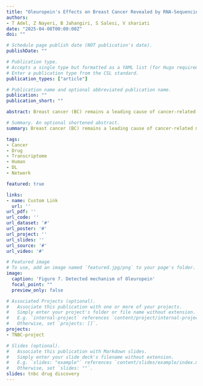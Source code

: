 ```yaml
---
title: "Oleuropein's Effects on Breast Cancer Revealed by RNA-Sequencing and Machine Learning"
authors:
- T Adel, Z Nayeri, B Jahangiri, S Salesi, V shariati
date: "2025-04-08T00:00:00Z"
doi: ""

# Schedule page publish date (NOT publication's date).
publishDate: ""

# Publication type.
# Accepts a single type but formatted as a YAML list (for Hugo requirements).
# Enter a publication type from the CSL standard.
publication_types: ["article"]

# Publication name and optional abbreviated publication name.
publication: ""
publication_short: ""

abstract: Breast cancer (BC) remains a leading cause of cancer-related morbidity and mortality worldwide, highlighting the Critical need for innovative treatment strategies. Phytochemicals, bioactive compounds derived from plants, have emerged as promising candidates in cancer therapy due to their diverse anti-cancer properties. Oleuropein, a polyphenol found in olive oil, has shown potential in modulating key signaling pathways, inducing apoptosis, and inhibiting metastasis in various cancer models. In this study, we investigated the effects of oleuropein on genome expression profile of MDA-MB-231 BC cell line by RNA-sequencing method. The cell line treated with 200 μL of oleuropein for 48 hours, total RNA extracted from both treated and untreated cells and RNA sequencing performed to assess global gene expression changes. Differential Gene Expression (DEG) analysis was conducted to evaluate pharmacological effects of Oleuropein treatment through pathway analysis and deep learning models. A comprehensive RNA-sequencing analysis revealed a total of 137 differentially expressed genes in MDA-MB-231cells treated with oleuropein. Of these, 115 genes were downregulated, while 21 genes were upregulated during the study. These findings suggest that oleuropein exerts a significant impact on breast cancer cells by modulating multiple molecular mechanisms. The downregulation of numerous genes involved in cell proliferation, survival, and invasion pathways indicates the potential for oleuropein to inhibit tumor growth and metastasis in BC.

# Summary. An optional shortened abstract.
summary: Breast cancer (BC) remains a leading cause of cancer-related morbidity and mortality worldwide, highlighting the Critical need for innovative treatment strategies. Phytochemicals, bioactive compounds derived from plants, have emerged as promising candidates in cancer therapy due to their diverse anti-cancer properties. Oleuropein, a polyphenol found in olive oil, has shown potential in modulating key signaling pathways, inducing apoptosis, and inhibiting metastasis in various cancer models. In this study, we investigated the effects of oleuropein on genome expression profile of MDA-MB-231 BC cell line by RNA-sequencing method. The cell line treated with 200 μL of oleuropein for 48 hours, total RNA extracted from both treated and untreated cells and RNA sequencing performed to assess global gene expression changes. Differential Gene Expression (DEG) analysis was conducted to evaluate pharmacological effects of Oleuropein treatment through pathway analysis and deep learning models. A comprehensive RNA-sequencing analysis revealed a total of 137 differentially expressed genes in MDA-MB-231cells treated with oleuropein. Of these, 115 genes were downregulated, while 21 genes were upregulated during the study. These findings suggest that oleuropein exerts a significant impact on breast cancer cells by modulating multiple molecular mechanisms. The downregulation of numerous genes involved in cell proliferation, survival, and invasion pathways indicates the potential for oleuropein to inhibit tumor growth and metastasis in BC.

tags:
- Cancer
- Drug
- Transcriptome
- Human
- DL
- Network

featured: true

links:
- name: Custom Link
  url: ''
url_pdf: ''
url_code: ''
url_dataset: '#'
url_poster: '#'
url_project: ''
url_slides: ''
url_source: '#'
url_video: '#'

# Featured image
# To use, add an image named `featured.jpg/png` to your page's folder. 
image:
  caption: 'Figure 7. Detected mechanism of Oleuropein'
  focal_point: ""
  preview_only: false

# Associated Projects (optional).
#   Associate this publication with one or more of your projects.
#   Simply enter your project's folder or file name without extension.
#   E.g. `internal-project` references `content/project/internal-project/index.md`.
#   Otherwise, set `projects: []`.
projects:
- TNBC-project

# Slides (optional).
#   Associate this publication with Markdown slides.
#   Simply enter your slide deck's filename without extension.
#   E.g. `slides: "example"` references `content/slides/example/index.md`.
#   Otherwise, set `slides: ""`.
slides: tnbc drug discovery
---
```


